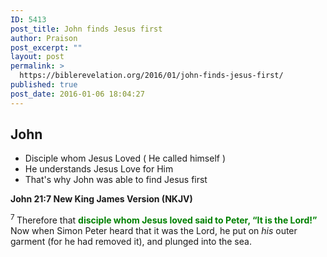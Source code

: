 ```yaml
---
ID: 5413
post_title: John finds Jesus first
author: Praison
post_excerpt: ""
layout: post
permalink: >
  https://biblerevelation.org/2016/01/john-finds-jesus-first/
published: true
post_date: 2016-01-06 18:04:27
---
```

<h2><strong>John</strong></h2>
<ul>
	<li>Disciple whom Jesus Loved ( He called himself )</li>
	<li>He understands Jesus Love for Him</li>
	<li>That's why John was able to find Jesus first</li>
</ul>
<strong><span class="passage-display-bcv">John 21:7
</span><span class="passage-display-version">New King James Version (NKJV)</span></strong>

<span id="en-NKJV-26906" class="text John-21-7"><sup class="versenum">7 </sup>Therefore that <span style="color: #008000;"><strong>disciple whom Jesus loved said to Peter, “It is the Lord!”</strong></span> Now when Simon Peter heard that it was the Lord, he put on <i>his</i> outer garment (for he had removed it), and plunged into the sea.</span>